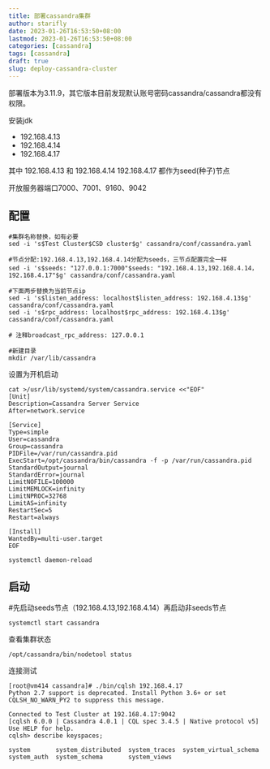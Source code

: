 ```yaml
---
title: 部署cassandra集群
author: starifly
date: 2023-01-26T16:53:50+08:00
lastmod: 2023-01-26T16:53:50+08:00
categories: [cassandra]
tags: [cassandra]
draft: true
slug: deploy-cassandra-cluster
---
```


部署版本为3.11.9，其它版本目前发现默认账号密码cassandra/cassandra都没有权限。

安装jdk

- 192.168.4.13
- 192.168.4.14
- 192.168.4.17

其中 192.168.4.13 和 192.168.4.14 192.168.4.17 都作为seed(种子)节点

开放服务器端口7000、7001、9160、9042

## 配置

```
#集群名称替换，如有必要
sed -i 's$Test Cluster$CSD cluster$g' cassandra/conf/cassandra.yaml
```

```
#节点分配:192.168.4.13,192.168.4.14分配为seeds，三节点配置完全一样
sed -i 's$seeds: "127.0.0.1:7000"$seeds: "192.168.4.13,192.168.4.14，192.168.4.17"$g' cassandra/conf/cassandra.yaml
```

```
#下面两步替换为当前节点ip
sed -i 's$listen_address: localhost$listen_address: 192.168.4.13$g' cassandra/conf/cassandra.yaml
sed -i 's$rpc_address: localhost$rpc_address: 192.168.4.13$g' cassandra/conf/cassandra.yaml

# 注释broadcast_rpc_address: 127.0.0.1
```

```
#新建目录
mkdir /var/lib/cassandra
```

设置为开机启动

```
cat >/usr/lib/systemd/system/cassandra.service <<"EOF"
[Unit]  
Description=Cassandra Server Service  
After=network.service  
  
[Service]
Type=simple
User=cassandra
Group=cassandra
PIDFile=/var/run/cassandra.pid    
ExecStart=/opt/cassandra/bin/cassandra -f -p /var/run/cassandra.pid  
StandardOutput=journal  
StandardError=journal  
LimitNOFILE=100000  
LimitMEMLOCK=infinity  
LimitNPROC=32768  
LimitAS=infinity
RestartSec=5
Restart=always  
  
[Install]  
WantedBy=multi-user.target
EOF
```
`systemctl daemon-reload`

## 启动

#先启动seeds节点（192.168.4.13,192.168.4.14）再启动非seeds节点

`systemctl start cassandra`

查看集群状态

```
/opt/cassandra/bin/nodetool status
```

连接测试

```
[root@vm414 cassandra]# ./bin/cqlsh 192.168.4.17
Python 2.7 support is deprecated. Install Python 3.6+ or set CQLSH_NO_WARN_PY2 to suppress this message.

Connected to Test Cluster at 192.168.4.17:9042
[cqlsh 6.0.0 | Cassandra 4.0.1 | CQL spec 3.4.5 | Native protocol v5]
Use HELP for help.
cqlsh> describe keyspaces;

system       system_distributed  system_traces  system_virtual_schema
system_auth  system_schema       system_views
```
